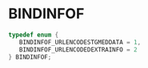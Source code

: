 # BINDINFOF

```C
typedef enum {
   BINDINFOF_URLENCODESTGMEDDATA = 1,
   BINDINFOF_URLENCODEDEXTRAINFO = 2
} BINDINFOF;
```
